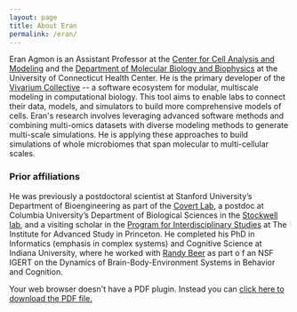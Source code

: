 ```yaml
---
layout: page
title: About Eran
permalink: /eran/
---
```


Eran Agmon is an Assistant Professor at the [Center for Cell Analysis and Modeling](
https://health.uconn.edu/cell-analysis-modeling/) and the [Department of Molecular Biology and Biophysics](
https://health.uconn.edu/molecular-biology-biophysics/) at the University of Connecticut Health Center. He is the
primary developer of the [Vivarium Collective](https://vivarium-collective.github.io) -- a software ecosystem for 
modular, multiscale modeling in computational biology. This tool aims to enable labs to connect their data, models, 
and simulators to build more comprehensive models of cells. Eran's research involves leveraging advanced 
software methods and combining multi-omics datasets with diverse modeling methods to generate multi-scale 
simulations. He is applying these approaches to build simulations of whole microbiomes that span molecular 
to multi-cellular scales.

### Prior affiliations
He was previously a postdoctoral scientist at Stanford University’s Department of Bioengineering as part of the 
[Covert Lab](https://www.covert.stanford.edu), a postdoc at Columbia University’s Department of Biological Sciences 
in the [Stockwell lab](http://www.columbia.edu/cu/biology/StockwellLab/index/index.html), and 
a visiting scholar in the [Program for Interdisciplinary Studies](https://www.ias.edu/ids) 
at The Institute for Advanced Study in Princeton. He completed his PhD in Informatics (emphasis in complex systems) 
and Cognitive Science at Indiana University, where he worked with [Randy Beer](https://rdbeer.pages.iu.edu) as part o
f an NSF IGERT on the Dynamics of Brain-Body-Environment Systems in Behavior and Cognition.


<object data="https://raw.githubusercontent.com/eagmon/eagmon.github.io/master/files/Agmon_CV.pdf" type="application/pdf" width="900" height="900">
  <p>Your web browser doesn't have a PDF plugin.
  Instead you can <a href="https://raw.githubusercontent.com/eagmon/eagmon.github.io/master/files/Agmon_CV.pdf">click here to
  download the PDF file.</a></p>
</object>